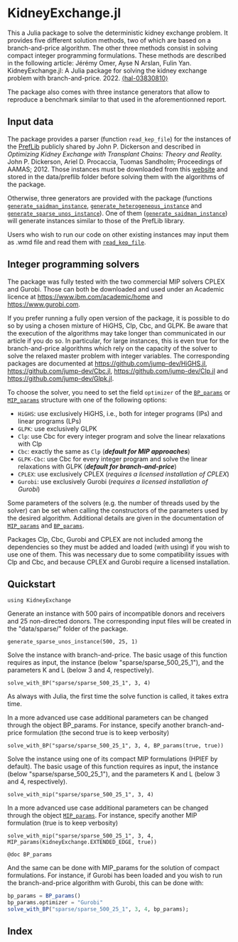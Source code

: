 # KidneyExchange.jl

This a Julia package to solve the deterministic kidney exchange
problem. It provides five different solution methods, two of which
are based on a branch-and-price algorithm. The other three methods
consist in solving compact integer programming formulations. These
methods are described in the following article: Jérémy Omer, Ayse
N Arslan, Fulin Yan. KidneyExchange.jl: A Julia package for solving
the kidney exchange problem with branch-and-price. 2022.
[⟨hal-03830810⟩](https://hal.inria.fr/hal-03830810)

The package also comes with three instance generators that allow
to reproduce a benchmark similar to that used in the aforementionned
report.

## Input data

The package provides a parser (function `read_kep_file`) for the
instances of the [PrefLib](https://www.preflib.org/dataset/00036)
publicly shared by John P. Dickerson and described in *Optimizing
Kidney Exchange with Transplant Chains: Theory and Reality.* John
P. Dickerson, Ariel D. Procaccia, Tuomas Sandholm; Proceedings of
AAMAS; 2012.  Those instances must be downloaded from this
[website](https://www.preflib.org/dataset/00036) and stored in the
data/preflib folder before solving them with the algorithms of the
package.

Otherwise, three generators are provided with the package (functions
[`generate_saidman_instance`](@ref), [`generate_heterogeneous_instance`](@ref) and
[`generate_sparse_unos_instance`](@ref)). One of them ([`generate_saidman_instance`](@ref))
will generate instances similar to those of the PrefLib library.

Users who wish to run our code on other existing instances may input
them as .wmd file and read them with [`read_kep_file`](@ref).

## Integer programming solvers

The package was fully tested with the two commercial MIP solvers
CPLEX and Gurobi. Those can both be downloaded and used under an
Academic licence at https://www.ibm.com/academic/home and
https://www.gurobi.com.

If you prefer running a fully open version of the package, it is
possible to do so by using a chosen mixture of HiGHS, Clp, Cbc, and
GLPK. Be aware that the execution of the algorithms may take longer
than communicated in our article if you do so. In particular, for
large instances, this is even true for the branch-and-price algorithms
which rely on the capacity of the solver to solve the relaxed master
problem with integer variables. The corresponding packages are
documented at https://github.com/jump-dev/HiGHS.jl,
https://github.com/jump-dev/Cbc.jl, https://github.com/jump-dev/Clp.jl
and https://github.com/jump-dev/Glpk.jl.

To choose the solver, you need to set the field `optimizer` of the [`BP_params`](@ref) or [`MIP_params`](@ref) structure with one of the following options:
- `HiGHS`: use exclusively HiGHS, i.e., both for integer programs (IPs) and linear programs (LPs)
- `GLPK`: use exclusively GLPK
- `Clp`: use Cbc for every integer program and solve the linear relaxations with Clp
- `Cbc`: exactly the same as `Clp` (***default for MIP approaches***)
- `GLPK-Cbc`: use Cbc for every integer program and solve the linear relaxations with GLPK (***default for branch-and-price***)
- `CPLEX`: use exclusively CPLEX (_requires a licensed installation of CPLEX_)
- `Gurobi`: use exclusively Gurobi (_requires a licensed installation of Gurobi_)

Some parameters of the solvers (e.g. the number of threads used by
the solver) can be set when calling the constructors of the parameters
used by the desired algorithm. Additional details are given in the
documentation of [`MIP_params`](@ref) and [`BP_params`](@ref).

Packages Clp, Cbc, Gurobi and CPLEX are not included among the
dependencies so they must be added and loaded (with using) if you
wish to use one of them. This was necessary due to some compatibility
issues with Clp and Cbc, and because CPLEX and Gurobi require a
licensed installation.

## Quickstart

```@example 1
using KidneyExchange
```

Generate an instance with 500 pairs of incompatible donors and receivers and 25 non-directed donors. The corresponding input files will be created in the "data/sparse/" folder of the package. 

```@example 1
generate_sparse_unos_instance(500, 25, 1)
```
Solve the instance with branch-and-price. The basic usage of this function requires as input, the instance (below "sparse/sparse_500_25_1"), and the parameters K and L (below 3 and 4, respectively). 

```@example 1
solve_with_BP("sparse/sparse_500_25_1", 3, 4)
```

As always with Julia, the first time the solve function is called, it takes extra time. 

In a more advanced use case additional parameters can be changed through the object BP_params. For instance, specify another branch-and-price formulation (the second true is to keep verbosity)

```@example 1
solve_with_BP("sparse/sparse_500_25_1", 3, 4, BP_params(true, true))
```

Solve the instance using one of its compact MIP formulations (HPIEF
by default). The basic usage of this function requires as input,
the instance (below "sparse/sparse_500_25_1"), and the parameters
K and L (below 3 and 4, respectively).

```@example 1
solve_with_mip("sparse/sparse_500_25_1", 3, 4)
```

In a more advanced use case additional parameters can be changed
through the object [`MIP_params`](@ref). For instance, specify another MIP
formulation (true is to keep verbosity)

```@example 1
solve_with_mip("sparse/sparse_500_25_1", 3, 4, MIP_params(KidneyExchange.EXTENDED_EDGE, true))
```

```@example 1
@doc BP_params
```

And the same can be done with MIP_params for the solution of compact
formulations. For instance, if Gurobi has been loaded and you wish
to run the branch-and-price algorithm with Gurobi, this can be done
with:

```julia
bp_params = BP_params() 
bp_params.optimizer = "Gurobi"
solve_with_BP("sparse/sparse_500_25_1", 3, 4, bp_params);
```

## Index

```@index
```
